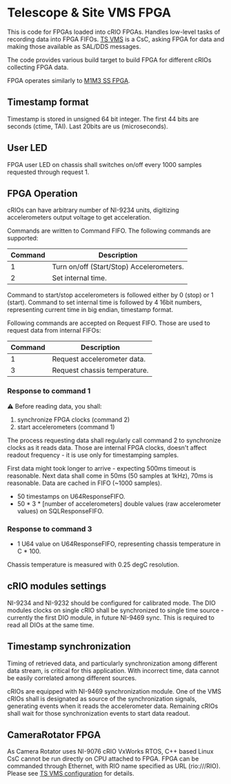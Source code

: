 # Telescope & Site VMS FPGA

This is code for FPGAs loaded into cRIO FPGAs. Handles low-level tasks of
recording data into FPGA FIFOs. [TS VMS](https://github.com/lsst-ts/ts_vms) is
a CsC, asking FPGA for data and making those available as SAL/DDS messages.

The code provides various build target to build FPGA for different cRIOs
collecting FPGA data.

FPGA operates similarly to [M1M3 SS
FPGA](https://github.com/lsst-ts/ts_m1m3supportfpga). 

## Timestamp format

Timestamp is stored in unsigned 64 bit integer. The first 44 bits are seconds
(ctime, TAI). Last 20bits are us (microseconds).

## User LED

FPGA user LED on chassis shall switches on/off every 1000 samples requested
through request 1.

## FPGA Operation

cRIOs can have arbitrary number of NI-9234 units, digitizing accelerometers
output voltage to get acceleration.

Commands are written to Command FIFO. The following commands are supported:

| Command | Description                                          |
| ------- | ---------------------------------------------------- |
| 1       | Turn on/off (Start/Stop) Accelerometers.             |
| 2       | Set internal time.                                   |

Command to start/stop accelerometers is followed either by 0 (stop) or 1
(start). Command to set internal time is followed by 4 16bit numbers,
representing current time in big endian, timestamp format.

Following commands are accepted on Request FIFO. Those are used to request data
from internal FIFOs:

| Command | Description                                          |
| ------- | ---------------------------------------------------- |
| 1       | Request accelerometer data.                          |
| 3       | Request chassis temperature.                         |

### Response to command 1

:warning: Before reading data, you shall:

1. synchronize FPGA clocks (command 2)
2. start accelerometers (command 1)

The process requesting data shall regularly call command 2 to synchronize
clocks as it reads data. Those are internal FPGA clocks, doesn't affect readout
frequency - it is use only for timestamping samples.

First data might took longer to arrive - expecting 500ms timeout is reasonable.
Next data shall come in 50ms (50 samples at 1kHz), 70ms is reasonable. Data are
cached in FIFO (~1000 samples).

- 50 timestamps on U64ResponseFIFO.
- 50 * 3 * [number of accelerometers] double values (raw accelerometer values) on SQLResponseFIFO.

### Response to command 3
- 1 U64 value on U64ResponseFIFO, representing chassis temperature in C * 100.

Chassis temperature is measured with 0.25 degC resolution.

## cRIO modules settings

NI-9234 and NI-9232 should be configured for calibrated mode. The DIO modules
clocks on single cRIO shall be synchronized to single time source - currently
the first DIO module, in future NI-9469 sync. This is required to read all DIOs
at the same time.

## Timestamp synchronization

Timing of retrieved data, and particularly synchronization among different data
stream, is critical for this application. With incorrect time, data cannot be
easily correlated among different sources.

cRIOs are equipped with NI-9469 synchronization module. One of the VMS cRIOs
shall is designated as source of the synchronization signals, generating events
when it reads the accelerometer data. Remaining cRIOs shall wait for those
synchronization events to start data readout.

## CameraRotator FPGA

As Camera Rotator uses NI-9076 cRIO VxWorks RTOS, C++ based Linux CsC cannot be
run directly on CPU attached to FPGA. FPGA can be commanded through Ethernet,
with RIO name specified as URL (rio://<ip-address>/RIO). Please see [TS VMS
configuration](https://github.com/lsst-ts/ts_vms/master/SettingFiles/CameraRotator/VMSApplicationSettings.yaml)
for details.
